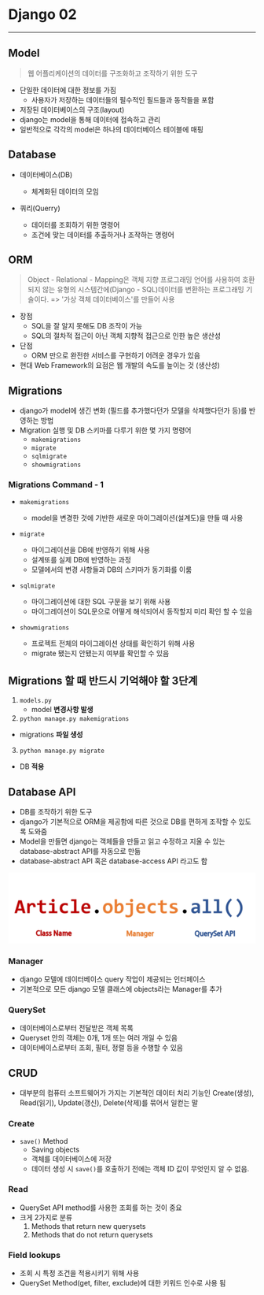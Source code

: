 # Django 02

---

## Model

> 웹 어플리케이션의 데이터를 구조화하고 조작하기 위한 도구

* 단일한 데이터에 대한 정보를 가짐
  * 사용자가 저장하는 데이터들의 필수적인 필드들과 동작들을 포함
* 저장된 데이터베이스의 구조(layout)
* django는 model을 통해 데이터에 접속하고 관리
* 일반적으로 각각의 model은 하나의 데이터베이스 테이블에 매핑



## Database

* 데이터베이스(DB)

  * 체계화된 데이터의 모임

* 쿼리(Querry)

  * 데이터를 조회하기 위한 명령어
  * 조건에 맞는 데이터를 추출하거나 조작하는 명령어

  

## ORM

> Object - Relational - Mapping은 객체 지향 프로그래밍 언어를 사용하여 호환되지 않는 유형의 시스템간에(Django - SQL)데이터를 변환하는 프로그래밍 기술이다. => '가상 객체 데이터베이스'를 만들어 사용

* 장점
  * SQL을 잘 알지 못해도 DB 조작이 가능
  * SQL의 절차적 접근이 아닌 객체 지향적 접근으로 인한 높은 생산성
* 단점
  * ORM 만으로 완전한 서비스를 구현하기 어려운 경우가 있음
* 현대 Web Framework의 요점은 웹 개발의 속도를 높이는 것 (생산성)



## Migrations

* django가 model에 생긴 변화 (필드를 추가했다던가 모델을 삭제했다던가 등)를 반영하는 방법
* Migration 실행 및 DB 스키마를 다루기 위한 몇 가지 명령어
  * `makemigrations`
  * `migrate`
  * `sqlmigrate`
  * `showmigrations`

### Migrations Command - 1

* `makemigrations`
  *  model을 변경한 것에 기반한 새로운 마이그레이션(설계도)을 만들 때 사용

* `migrate`
  * 마이그레이션을 DB에 반영하기 위해 사용
  * 설계또를 실제 DB에 반영하는 과정
  * 모델에서의 변경 사항들과 DB의 스키마가 동기화를 이룸

* `sqlmigrate`
  * 마이그레이션에 대한 SQL 구문을 보기 위해 사용
  * 마이그레이션이 SQL문으로 어떻게 해석되어서 동작할지 미리 확인 할 수 있음

* `showmigrations`
  * 프로젝트 전체의 마이그레이션 상태를 확인하기 위해 사용
  * migrate 됐는지 안됐는지 여부를 확인할 수 있음



## Migrations 할 때 반드시 기억해야 할 3단계

1. `models.py`
   * model **변경사항 발생**
2.  `python manage.py makemigrations`
   * migrations **파일 생성**
3.  `python manage.py migrate`
   * DB **적용**



## Database API

* DB를 조작하기 위한 도구
* django가 기본적으로 ORM을 제공함에 따른 것으로 DB를 편하게 조작할 수 있도록 도와줌
* Model을 만들면 django는 객체들을 만들고 읽고 수정하고 지울 수 있는 database-abstract API를 자동으로 만듦
* database-abstract API 혹은 database-access API 라고도 함

![image-20210321170752695](django02.assets/image-20210321170752695.png)

### Manager

* django 모델에 데이터베이스 query 작업이 제공되는 인터페이스
* 기본적으로 모든 django 모델 클래스에 objects라는 Manager를 추가

### QuerySet

* 데이터베이스로부터 전달받은 객체 목록
* Queryset 안의 객체는 0개, 1개 또는 여러 개일 수 있음
* 데이터베이스로부터 조회, 필터, 정렬 등을 수행할 수 있음



## CRUD

* 대부분의 컴퓨터 소프트웨어가 가지는 기본적인 데이터 처리 기능인 Create(생성), Read(읽기), Update(갱신), Delete(삭제)를 묶어서 일컫는 말

### Create

* `save()` Method
  * Saving objects
  * 객체를 데이터베이스에 저장
  * 데이터 생성 시 `save()`를 호출하기 전에는 객체 ID 값이 무엇인지 알 수 없음.

### Read

* QuerySet API method를 사용한 조회를 하는 것이 중요
* 크게 2가지로 분류
  1. Methods that return new querysets
  2. Methods that do not return querysets

### Field lookups

* 조회 시 특정 조건을 적용시키기 위해 사용
* QuerySet Method(get, filter, exclude)에 대한 키워드 인수로 사용 됨